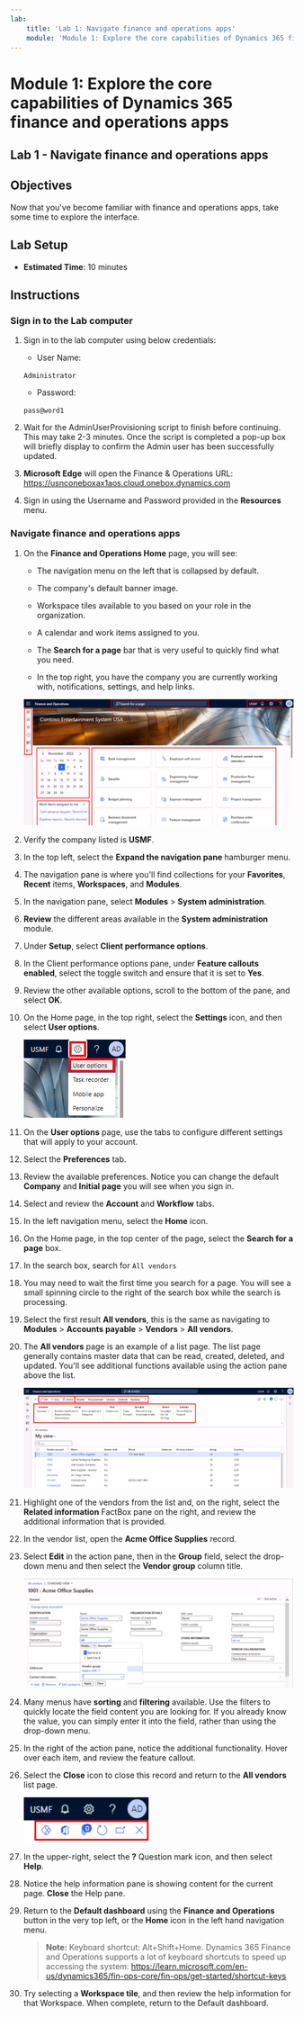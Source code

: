 ```yaml
---
lab:
    title: 'Lab 1: Navigate finance and operations apps'
    module: 'Module 1: Explore the core capabilities of Dynamics 365 finance and operations apps'
---
```


# Module 1: Explore the core capabilities of Dynamics 365 finance and operations apps

## Lab 1 - Navigate finance and operations apps

## Objectives

Now that you've become familiar with finance and operations apps, take some time to explore the interface.

## Lab Setup

- **Estimated Time**: 10 minutes

## Instructions

### Sign in to the Lab computer

1.  Sign in to the lab computer using below credentials:

    - User Name:

    `Administrator`

    - Password:

    `pass@word1`

1.  Wait for the AdminUserProvisioning script to finish before continuing. This may take 2-3 minutes. Once the script is completed a pop-up box will briefly display to confirm the Admin user has been successfully updated. 

1.  **Microsoft Edge** will open the Finance & Operations URL: <https://usnconeboxax1aos.cloud.onebox.dynamics.com>

1.  Sign in using the Username and Password provided in the **Resources** menu. 


### Navigate finance and operations apps

1.  On the **Finance and Operations Home** page, you will see: 

    - The navigation menu on the left that is collapsed by default. 

    - The company's default banner image. 

    - Workspace tiles available to you based on your role in the organization. 

    - A calendar and work items assigned to you. 

    - The **Search for a page** bar that is very useful to quickly find what you need. 

    - In the top right, you have the company you are currently working with, notifications, settings, and help links. 

    ![Dynamics 365 Finance and Operations home page with areas highlighted.](./media/m1-common-home-page.png)

1.  Verify the company listed is **USMF**. 

1.  In the top left, select the **Expand the navigation pane** hamburger menu. 

1.  The navigation pane is where you'll find collections for your **Favorites**, **Recent** items, **Workspaces**, and **Modules**. 

1.  In the navigation pane, select **Modules** > **System administration**. 

1.  **Review** the different areas available in the **System administration** module. 

1.  Under **Setup**, select **Client performance options**. 

1.  In the Client performance options pane, under **Feature callouts enabled**, select the toggle switch and ensure that it is set to **Yes**. 

1.  Review the other available options, scroll to the bottom of the pane, and select **OK**. 

1.  On the Home page, in the top right, select the **Settings** icon, and then select **User options**. 

    ![Screenshot showing Settings icon and  User options dropdown list](./media/m1-common-settings-user-settings.png)

1.  On the **User options** page, use the tabs to configure different settings that will apply to your account. 

1.  Select the **Preferences** tab. 

1.  Review the available preferences. Notice you can change the default **Company** and **Initial page** you will see when you sign in. 

1.  Select and review the **Account** and **Workflow** tabs. 

1.  In the left navigation menu, select the **Home** icon. 

1.  On the Home page, in the top center of the page, select the **Search for a page** box. 

1.  In the search box, search for `All vendors` 

1.  You may need to wait the first time you search for a page. You will see a small spinning circle to the right of the search box while the search is processing. 

1.  Select the first result **All vendors**, this is the same as navigating to **Modules** > **Accounts payable** > **Vendors** > **All vendors**. 

1.  The **All vendors** page is an example of a list page. The list page generally contains master data that can be read, created, deleted, and updated. You'll see additional functions available using the action pane above the list. 

    ![All vendor list with menu features highlighted](./media/m1-common-all-vendor-list-page.png)

1.  Highlight one of the vendors from the list and, on the right, select the **Related information** FactBox pane on the right, and review the additional information that is provided. 

1.  In the vendor list, open the **Acme Office Supplies** record. 

1.  Select **Edit** in the action pane, then in the **Group** field, select the drop-down menu and then select the **Vendor group** column title. 

    ![A screenshot of the Vendor group column title for Acme Office Supplies.](./media/m1-common-vendor-group-menu-24493345.png)

1.  Many menus have **sorting** and **filtering** available. Use the filters to quickly locate the field content you are looking for. If you already know the value, you can simply enter it into the field, rather than using the drop-down menu. 

1.  In the right of the action pane, notice the additional functionality. Hover over each item, and review the feature callout. 

1.  Select the **Close** icon to close this record and return to the **All vendors** list page. 

    ![List page upper-right menu showing additional features for connecting to Power Apps, Office apps, Attachments, Refresh, Open in new window, and Close buttons](./media/m1-common-list-page-additional-features-menu.png)

1.  In the upper-right, select the **?** Question mark icon, and then select **Help**. 

1.  Notice the help information pane is showing content for the current page. **Close** the Help pane. 

1.  Return to the **Default dashboard** using the **Finance and Operations** button in the very top left, or the **Home** icon in the left hand navigation menu. 

    > **Note:** Keyboard shortcut: Alt+Shift+Home. Dynamics 365 Finance and Operations supports a lot of keyboard shortcuts to speed up accessing the system: https://learn.microsoft.com/en-us/dynamics365/fin-ops-core/fin-ops/get-started/shortcut-keys

1.  Try selecting a **Workspace tile**, and then review the help information for that Workspace. When complete, return to the Default dashboard. 

